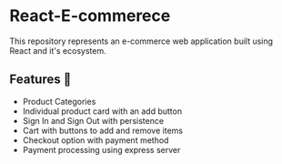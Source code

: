 # React-E-commerece 

This repository represents an e-commerce web application built using React and it's ecosystem.

## Features 🚀
<ul>
  <li>Product Categories</li>
  <li>Individual product card with an add button</li>
  <li>Sign In and Sign Out with persistence</li>
  <li>Cart with buttons to add and remove items</li>
  <li>Checkout option with payment method</li>
  <li>Payment processing using express server</li>
</ul>
